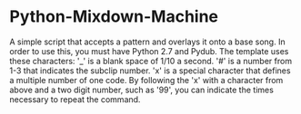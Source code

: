 # Python-Mixdown-Machine
A simple script that accepts a pattern and overlays it onto a base song.
In order to use this, you must have Python 2.7 and Pydub.
The template uses these characters:
'_' is a blank space of 1/10 a second.
'#' is a number from 1-3 that indicates the subclip number.
'x' is a special character that defines a multiple number of one code. By following the 'x' with a character from above and a two digit number, such as '99', you can indicate the times necessary to repeat the command.
